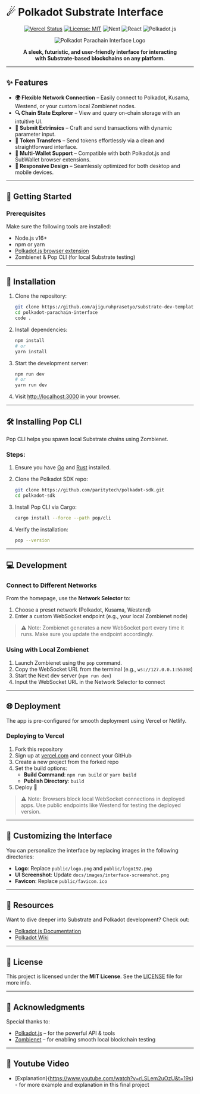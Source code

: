 # ☄ Polkadot Substrate Interface

<div align="center">

[![Vercel Status](https://img.shields.io/badge/Vercel-Deployed-success?logo=vercel)](https://vercel.com)
[![License: MIT](https://img.shields.io/badge/License-MIT-blue.svg)](LICENSE)
![Next](https://img.shields.io/badge/next-14.x-42b883)
![React](https://img.shields.io/badge/next-14.x-42b883)
![Polkadot.js](https://img.shields.io/badge/Polkadot.js-API-e6007a)

![Polkadot Parachain Interface Logo](images/heading_image.png)

**A sleek, futuristic, and user-friendly interface for interacting <br/> 
with Substrate-based blockchains on any platform.**

</div>

---

## ✨ Features

- **🌍 Flexible Network Connection** – Easily connect to Polkadot, Kusama, Westend, or your custom local Zombienet nodes.
- **🔍 Chain State Explorer** – View and query on-chain storage with an intuitive UI.
- **📝 Submit Extrinsics** – Craft and send transactions with dynamic parameter input.
- **💸 Token Transfers** – Send tokens effortlessly via a clean and straightforward interface.
- **🔐 Multi-Wallet Support** – Compatible with both Polkadot.js and SubWallet browser extensions.
- **📱 Responsive Design** – Seamlessly optimized for both desktop and mobile devices.

---

## 🚀 Getting Started

### Prerequisites

Make sure the following tools are installed:

- Node.js v16+
- npm or yarn
- [Polkadot.js browser extension](https://polkadot.js.org/extension/)
- Zombienet & Pop CLI (for local Substrate testing)

---

## 🔧 Installation

1. Clone the repository:
   ```bash
   git clone https://github.com/ajiguruhprasetyo/substrate-dev-template.git
   cd polkadot-parachain-interface
   code .
   ```

2. Install dependencies:
   ```bash
   npm install
   # or
   yarn install
   ```

3. Start the development server:
   ```bash
   npm run dev
   # or
   yarn run dev
   ```

4. Visit [http://localhost:3000](http://localhost:3000) in your browser.

---

## 🛠️ Installing Pop CLI

Pop CLI helps you spawn local Substrate chains using Zombienet.

### Steps:

1. Ensure you have [Go](https://go.dev/doc/install) and [Rust](https://www.rust-lang.org/tools/install) installed.
2. Clone the Polkadot SDK repo:
   ```bash
   git clone https://github.com/paritytech/polkadot-sdk.git
   cd polkadot-sdk
   ```

3. Install Pop CLI via Cargo:
   ```bash
   cargo install --force --path pop/cli
   ```

4. Verify the installation:
   ```bash
   pop --version
   ```

---

## 💻 Development

### Connect to Different Networks

From the homepage, use the **Network Selector** to:

1. Choose a preset network (Polkadot, Kusama, Westend)
2. Enter a custom WebSocket endpoint (e.g., your local Zombienet node)

> ⚠️ Note: Zombienet generates a new WebSocket port every time it runs. Make sure you update the endpoint accordingly.

### Using with Local Zombienet

1. Launch Zombienet using the `pop` command.
2. Copy the WebSocket URL from the terminal (e.g., `ws://127.0.0.1:55308`)
3. Start the Next dev server (`npm run dev`)
4. Input the WebSocket URL in the Network Selector to connect

---

## 🌐 Deployment

The app is pre-configured for smooth deployment using Vercel or Netlify.

### Deploying to Vercel

1. Fork this repository
2. Sign up at [vercel.com](https://vercel.com) and connect your GitHub
3. Create a new project from the forked repo
4. Set the build options:
   - **Build Command**: `npm run build` or `yarn build`
   - **Publish Directory**: `build`
5. Deploy 🚀

> ⚠️ Note: Browsers block local WebSocket connections in deployed apps. Use public endpoints like Westend for testing the deployed version.

---

## 🎨 Customizing the Interface

You can personalize the interface by replacing images in the following directories:

- **Logo**: Replace `public/logo.png` and `public/logo192.png`
- **UI Screenshot**: Update `docs/images/interface-screenshot.png`
- **Favicon**: Replace `public/favicon.ico`

---

## 📖 Resources

Want to dive deeper into Substrate and Polkadot development? Check out:

- [Polkadot.js Documentation](https://polkadot.js.org/docs/)
- [Polkadot Wiki](https://wiki.polkadot.network/)

---

## 📝 License

This project is licensed under the **MIT License**. See the [LICENSE](LICENSE) file for more info.

---

## 🙌 Acknowledgments

Special thanks to:

- [Polkadot.js](https://polkadot.js.org/) – for the powerful API & tools
- [Zombienet](https://docs.polkadot.com/tutorials/polkadot-sdk/testing/spawn-basic-chain/) – for enabling smooth local blockchain testing

---

## 🎥 Youtube Video
- [Explanation}(https://www.youtube.com/watch?v=rLSLem2uOzU&t=19s) - for more example and explanation in this final project